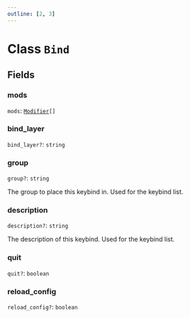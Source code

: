 ```yaml
---
outline: [2, 3]
---
```


# Class `Bind`




## Fields

### mods

`mods`: <code><a href="/lua-reference/enums/Modifier">Modifier</a>[]</code>



### bind_layer <Badge type="danger" text="nullable" />

`bind_layer?`: <code>string</code>



### group <Badge type="danger" text="nullable" />

`group?`: <code>string</code>

The group to place this keybind in. Used for the keybind list.

### description <Badge type="danger" text="nullable" />

`description?`: <code>string</code>

The description of this keybind. Used for the keybind list.

### quit <Badge type="danger" text="nullable" />

`quit?`: <code>boolean</code>



### reload_config <Badge type="danger" text="nullable" />

`reload_config?`: <code>boolean</code>




